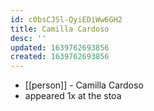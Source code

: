 ```yaml
---
id: c0bsCJSl-QyiEDiWw6GH2
title: Camilla Cardoso
desc: ''
updated: 1639762693856
created: 1639762693856
---
```



- [[person]] - Camilla Cardoso
- appeared 1x at the stoa
